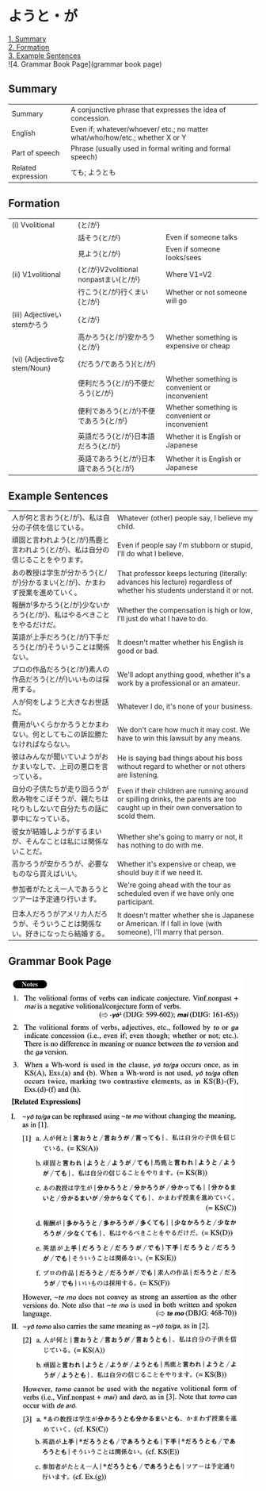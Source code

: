 # ようと・が

[1. Summary](#summary)<br>
[2. Formation](#formation)<br>
[3. Example Sentences](#example-sentences)<br>
![4. Grammar Book Page](grammar book page)<br>


## Summary

<table><tr>   <td>Summary</td>   <td>A conjunctive phrase that expresses the idea of concession.</td></tr><tr>   <td>English</td>   <td>Even if; whatever/whoever/ etc.; no matter what/who/how/etc.; whether X or Y</td></tr><tr>   <td>Part of speech</td>   <td>Phrase (usually used in formal writing and formal speech)</td></tr><tr>   <td>Related expression</td>   <td>ても; ようとも</td></tr></table>

## Formation

<table class="table"><tbody><tr class="tr head"><td class="td"><span class="numbers">(i)</span> <span class="bold">Vvolitional</span></td><td class="td"><span>{</span><span class="concept">と</span><span>/</span><span class="concept">が</span><span>}</span></td><td class="td"></td></tr><tr class="tr"><td class="td"></td><td class="td"><span>話そう{</span><span class="concept">と</span><span>/</span><span class="concept">が</span><span>}</span></td><td class="td"><span>Even if someone talks</span></td></tr><tr class="tr"><td class="td"></td><td class="td"><span>見よう{</span><span class="concept">と</span><span>/</span><span class="concept">が</span><span>}</span></td><td class="td"><span>Even if someone looks/sees</span></td></tr><tr class="tr head"><td class="td"><span class="numbers">(ii)</span> <span class="bold">V1volitional</span></td><td class="td"><span>{</span><span class="concept">と</span><span>/</span><span class="concept">が</span><span>}V2volitional nonpastまい{</span><span class="concept">と</span><span>/</span><span class="concept">が</span><span>}</span></td><td class="td"><span>Where V1=V2</span></td></tr><tr class="tr"><td class="td"></td><td class="td"><span>行こう{</span><span class="concept">と</span><span>/</span><span class="concept">が</span><span>}行くまい{</span><span class="concept">と</span><span>/</span><span class="concept">が</span><span>}</span></td><td class="td"><span>Whether or not someone will go</span></td></tr><tr class="tr head"><td class="td"><span class="numbers">(iii)</span> <span class="bold">Adjectiveいstemかろう</span></td><td class="td"><span>{</span><span class="concept">と</span><span>/</span><span class="concept">が</span><span>}</span></td><td class="td"></td></tr><tr class="tr"><td class="td"></td><td class="td"><span>高かろう{</span><span class="concept">と</span><span>/</span><span class="concept">が</span><span>}安かろう{</span><span class="concept">と</span><span>/</span><span class="concept">が</span><span>}</span></td><td class="td"><span>Whether something is expensive or cheap</span></td></tr><tr class="tr head"><td class="td"><span class="numbers">(vi)</span> <span class="bold">{Adjectiveなstem/Noun}</span></td><td class="td"><span>{だろう/であろう}{</span><span class="concept">と</span><span>/</span><span class="concept">が</span><span>}</span></td><td class="td"></td></tr><tr class="tr"><td class="td"></td><td class="td"><span>便利だろう{</span><span class="concept">と</span><span>/</span><span class="concept">が</span><span>}不便だろう{</span><span class="concept">と</span><span>/</span><span class="concept">が</span><span>}</span></td><td class="td"><span>Whether something is convenient or inconvenient</span></td></tr><tr class="tr"><td class="td"></td><td class="td"><span>便利であろう{</span><span class="concept">と</span><span>/</span><span class="concept">が</span><span>}不便であろう{</span><span class="concept">と</span><span>/</span><span class="concept">が</span><span>}</span></td><td class="td"><span>Whether something is convenient or inconvenient</span></td></tr><tr class="tr"><td class="td"></td><td class="td"><span>英語だろう{</span><span class="concept">と</span><span>/</span><span class="concept">が</span><span>}日本語だろう{</span><span class="concept">と</span><span>/</span><span class="concept">が</span><span>}</span></td><td class="td"><span>Whether it is English or Japanese</span></td></tr><tr class="tr"><td class="td"></td><td class="td"><span>英語であろう{</span><span class="concept">と</span><span>/</span><span class="concept">が</span><span>}日本語であろう{</span><span class="concept">と</span><span>/</span><span class="concept">が</span><span>}</span></td><td class="td"><span>Whether it is English or Japanese</span></td></tr></tbody></table>

## Example Sentences

<table><tr>   <td>人が何と言おう{と/が}、私は自分の子供を信じている。</td>   <td>Whatever (other) people say, I believe my child.</td></tr><tr>   <td>頑固と言われよう{と/が}馬鹿と言われよう{と/が}、私は自分の信じることをやります。</td>   <td>Even if people say I'm stubborn or stupid, I'll do what I believe.</td></tr><tr>   <td>あの教授は学生が分かろう{と/が}分かるまい{と/が}、かまわず授業を進めていく。</td>   <td>That professor keeps lecturing (literally: advances his lecture) regardless of whether his students understand it or not.</td></tr><tr>   <td>報酬が多かろう{と/が}少ないかろう{と/が}、私はやるべきことをやるだけだ。</td>   <td>Whether the compensation is high or low, l'll just do what I have to do.</td></tr><tr>   <td>英語が上手だろう{と/が}下手だろう{と/が}そういうことは関係ない。</td>   <td>It doesn't matter whether his English is good or bad.</td></tr><tr>   <td>プロの作品だろう{と/が}素人の作品だろう{と/が}いいものは採用する。</td>   <td>We'll adopt anything good, whether it's a work by a professional or an amateur.</td></tr><tr>   <td>人が何をしようと大きなお世話だ。</td>   <td>Whatever I do, it's none of your business.</td></tr><tr>   <td>費用がいくらかかろうとかまわない。何としてもこの訴訟勝たなければならない。</td>   <td>We don't care how much it may cost. We have to win this lawsuit by any means.</td></tr><tr>   <td>彼はみんなが聞いていようがおかまいなしで、上司の悪口を言っている。</td>   <td>He is saying bad things about his boss without regard to whether or not others are listening.</td></tr><tr>   <td>自分の子供たちが走り回ろうが飲み物をこぼそうが、親たちは叱りもしないで自分たちの話に夢中になっている。</td>   <td>Even if their children are running around or spilling drinks, the parents are too caught up in their own conversation to scold them.</td></tr><tr>   <td>彼女が結婚しようがするまいが、そんなことは私には関係ないことだ。</td>   <td>Whether she's going to marry or not, it has nothing to do with me.</td></tr><tr>   <td>高かろうが安かろうが、必要なものなら買えばいい。</td>   <td>Whether it's expensive or cheap, we should buy it if we need it.</td></tr><tr>   <td>参加者がたとえ一人であろうとツアーは予定通り行います。</td>   <td>We're going ahead with the tour as scheduled even if we have only one participant.</td></tr><tr>   <td>日本人だろうがアメリカ人だろうが、そういうことは関係ない。好きになったら結婚する。</td>   <td>It doesn't matter whether she is Japanese or American. If I fall in love (with someone), I'll marry that person.</td></tr></table>

## Grammar Book Page

![](../img/Advancedようと／が.png)

